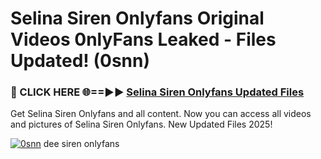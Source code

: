 # Selina Siren Onlyfans Original Videos 0nlyFans Leaked - Files Updated! (0snn)

<h3>🔴 CLICK HERE 🌐==►► <a href="https://tinyurl.com/ms9xzufz" rel="nofollow">Selina Siren Onlyfans Updated Files</a></h3>

Get Selina Siren Onlyfans and all content. Now you can access all videos and pictures of Selina Siren Onlyfans. New Updated Files 2025!

[![0snn](https://i.imgur.com/ppqm5kG.gif)](https://tinyurl.com/ms9xzufz)
dee siren onlyfans